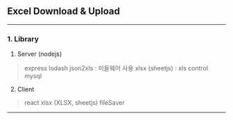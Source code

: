 ## Excel Download & Upload
---
### 1. Library
1. Server (nodejs)
> express
> lodash
> json2xls : 미들웨어 사용
> xlsx (sheetjs) : xls control
> mysql
2. Client
> react
> xlsx (XLSX, sheetjs)
> fileSaver
---
